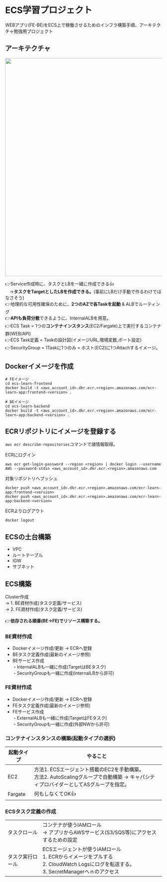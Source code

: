 # ECS学習プロジェクト
WEBアプリ(FE-BE)をECS上で稼働させるためのインフラ構築手順、アーキテクチャ勉強用プロジェクト

## アーキテクチャ

<img src="https://github.com/user-attachments/assets/94ea9faf-eb8d-4b87-a83b-c956930e9e1b" width="700px">

👉Service作成時に、タスクとLBを一緒に作成できる👍<br>
　→**タスクをTargetとしたLBを作成できる。**(事前にLBだけ手動で作るわけではなさそう)<br>
👉地理的な可用性確保のために、**2つのAZで各Taskを起動** & ALBでルーティング<br>
👉**APIも負荷分散**できるように、InternalALBを用意。<br>
👉ECS Task = 1つの**コンテナインスタンス**(EC2/Fargate)上で実行するコンテナ群(WEB/API)<br>
👉ECS Task定義 = Taskの設計図(イメージURL,環境変数,ポート設定)<br>
👉SecurityGroup = 1Taskに1つのみ = ホスト(EC2)に1つAttachするイメージ。<br>

## Dockerイメージを作成

```
# FEイメージ
cd ecs-learn-frontend
docker build -t <aws_account_id>.dkr.ecr.<region>.amazonaws.com/ecr-learn-app:frontend-<version> .

# BEイメージ
cd ecs-learn-backend
docker build -t <aws_account_id>.dkr.ecr.<region>.amazonaws.com/ecr-learn-app:backend-<version> .
```

## ECRリポジトリにイメージを登録する
`aws ecr describe-repositories`コマンドで諸情報取得。

ECRにログイン
```
aws ecr get-login-password --region <region> | docker login --username AWS --password-stdin <aws_account_id>.dkr.ecr.<region>.amazonaws.com
```
対象リポジトリへプッシュ
```
docker push <aws_account_id>.dkr.ecr.<region>.amazonaws.com/ecr-learn-app:frontend-<version>
docker push <aws_account_id>.dkr.ecr.<region>.amazonaws.com/ecr-learn-app:backend-<version>
```
ECRよりログアウト
```
docker logout
```

## ECSの土台構築
- VPC
- ルートテーブル
- IGW
- サブネット

## ECS構築
Cluster作成<br>
→ 1. BE資材作成(タスク定義/サービス)<br>
→ 2. FE資材作成(タスク定義/サービス)<br>
<br>
👉**依存される順番(BE→FE)でリソース構築する。**

### BE資材作成
- Dockerイメージ作成/更新 → ECRへ登録
- BEタスク定義作成(最新のイメージ参照)
- BEサービス作成<br>
・InternalALBも一緒に作成(TargetはBEタスク)<br>
・SecurityGroupも一緒に作成(InternalLBから許可)<br>

### FE資材作成
- Dockerイメージ作成/更新 → ECRへ登録
- FEタスク定義作成(最新のイメージ参照)
- FEサービス作成<br>
・ExternalALBも一緒に作成(TargetはFEタスク)<br>
・SecurityGroupも一緒に作成(外部NWから許可)<br>

### コンテナインスタンスの構築(起動タイプの選択)

|起動タイプ|やること|
|----|----|
|EC2|方法1. ECSエージェント搭載のEC2を手動構築。<br>方法2. AutoScalingグループで自動構築 → キャパシティプロバイダーとしてASグループを指定。|
|Fargate|何もしなくてOK👍|


### ECSタスク定義の作成
|||
|----|----|
|タスクロール|コンテナが使うIAMロール<br>→ アプリからAWSサービス(S3/SQS等)にアクセスするための設定|
|タスク実行ロール|ECSエージェントが使うIAMロール<br>1. ECRからイメージをプルする<br>2. CloudWatch Logsにログを転送する。<br>3. SecretManagerへｎのアクセス
